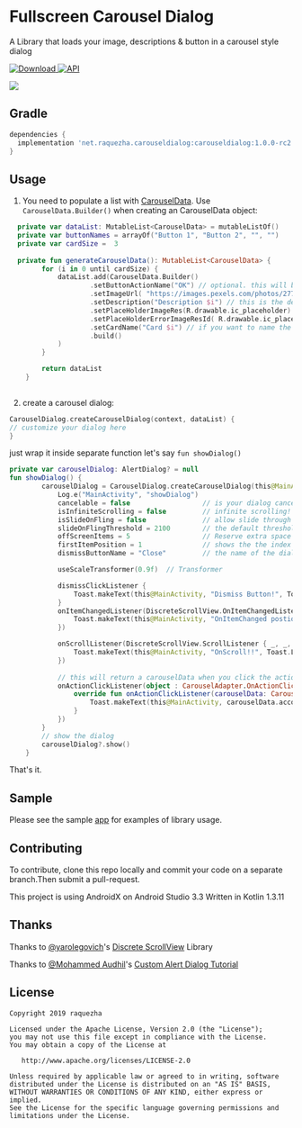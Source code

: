 # Fullscreen Carousel Dialog
A Library that loads your image, descriptions & button in a carousel style dialog

[ ![Download](https://api.bintray.com/packages/raquezha/fullscreen-carousel-dialog/carouseldialog/images/download.svg) ](https://bintray.com/raquezha/fullscreen-carousel-dialog/carouseldialog/_latestVersion)
[![API](https://img.shields.io/badge/API-16%2B-brightgreen.svg?style=flat)](https://android-arsenal.com/api?level=16)

![](sample.gif)

## Gradle
```groovy
dependencies {
  implementation 'net.raquezha.carouseldialog:carouseldialog:1.0.0-rc2'
}
```

## Usage
1. You need to populate a list with [CarouselData]( https://github.com/raquezha/fullscreen-carousel-dialog/tree/master/carouseldialog/src/main/java/net/raquezha/carouseldialog/objects ). Use `CarouselData.Builder()` when creating an CarouselData object: 
```kotlin
  private var dataList: MutableList<CarouselData> = mutableListOf()
  private var buttonNames = arrayOf("Button 1", "Button 2", "", "")
  private var cardSize =  3
   
  private fun generateCarouselData(): MutableList<CarouselData> {
        for (i in 0 until cardSize) {
            dataList.add(CarouselData.Builder()
                    .setButtonActionName("OK") // optional. this will be the name of the button of each item. leave this blank then it will hide the button
                    .setImageUrl( "https://images.pexels.com/photos/277253/pexels-photo-277253.jpeg) // I'm using Glide to load image from url. 
                    .setDescription("Description $i") // this is the description placed under the image
                    .setPlaceHolderImageRes(R.drawable.ic_placeholder) // default image while loading the image
                    .setPlaceHolderErrorImageResId( R.drawable.ic_placeholder_error) // error image when downloading failed
                    .setCardName("Card $i") // if you want to name the item, this will be return via callback
                    .build()
            )
        }

        return dataList
    }
  
```

2. create a carousel dialog:
```kotlin
CarouselDialog.createCarouselDialog(context, dataList) {
// customize your dialog here
}
```
just wrap it inside separate function let's say `fun showDialog()`
```kotlin
private var carouselDialog: AlertDialog? = null
fun showDialog() {
        carouselDialog = CarouselDialog.createCarouselDialog(this@MainActivity, dataList) {
            Log.e("MainActivity", "showDialog")
            cancelable = false                  // is your dialog cancellable?
            isInfiniteScrolling = false         // infinite scrolling!
            isSlideOnFling = false              // allow slide through multiple items call
            slideOnFlingThreshold = 2100        // the default threshold is set to 2100. Lower the threshold, more fluid the animation
            offScreenItems = 5                  // Reserve extra space equal to (childSize * count) on each side of the view
            firstItemPosition = 1               // shows the the index when dialog is open
            dismissButtonName = "Close"         // the name of the dialog under list of carousel items

            useScaleTransformer(0.9f)  // Transformer

            dismissClickListener {
                Toast.makeText(this@MainActivity, "Dismiss Button!", Toast.LENGTH_SHORT).show()
            }
            onItemChangedListener(DiscreteScrollView.OnItemChangedListener { _, adapterPosition ->
                Toast.makeText(this@MainActivity, "OnItemChanged postion $adapterPosition", Toast.LENGTH_SHORT).show()
            })

            onScrollListener(DiscreteScrollView.ScrollListener { _, _, _, _, _ ->
                Toast.makeText(this@MainActivity, "OnScroll!!", Toast.LENGTH_SHORT).show()
            })
            
            // this will return a carouselData when you click the action button.
            onActionClickListener(object : CarouselAdapter.OnActionClickListener {
                override fun onActionClickListener(carouselData: CarouselData) {
                    Toast.makeText(this@MainActivity, carouselData.accountName, Toast.LENGTH_SHORT).show()
                }
            })
        }
        // show the dialog
        carouselDialog?.show()
    }
```

That's it.

## Sample
Please see the sample [app](https://github.com/raquezha/fullscreen-carousel-dialog/blob/master/app/src/main/java/net/raquezha/sampleapp/MainActivity.kt) for examples of library usage.


## Contributing
To contribute, clone this repo locally and commit your code on a separate branch.Then submit a pull-request.

This project is using AndroidX on Android Studio 3.3
Written in Kotlin 1.3.11


## Thanks
Thanks to [@yarolegovich]( https://github.com/yarolegovich )'s  [Discrete ScrollView]( https://github.com/yarolegovich/DiscreteScrollView ) Library 
  

Thanks to [@Mohammed Audhil]( https://android.jlelse.eu/@audhilmohammed )'s [Custom Alert Dialog Tutorial](  https://android.jlelse.eu/android-custom-alert-dialogs-kotlin-extension-functions-kotlin-higher-order-functions-life-682305c5322e )

## License
```
Copyright 2019 raquezha

Licensed under the Apache License, Version 2.0 (the "License");
you may not use this file except in compliance with the License.
You may obtain a copy of the License at

   http://www.apache.org/licenses/LICENSE-2.0

Unless required by applicable law or agreed to in writing, software
distributed under the License is distributed on an "AS IS" BASIS,
WITHOUT WARRANTIES OR CONDITIONS OF ANY KIND, either express or implied.
See the License for the specific language governing permissions and
limitations under the License.
```
